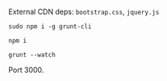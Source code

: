 External CDN deps: `bootstrap.css`, `jquery.js`

```
sudo npm i -g grunt-cli

npm i

grunt --watch
```

Port 3000.

